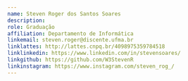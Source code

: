 ```yaml
---
name: Steven Roger dos Santos Soares
description: 
role: Graduação
affiliation: Departamento de Informática 
linkemail: steven.roger@discente.ufma.br
linklattes: http://lattes.cnpq.br/4098975359784518
linklinkedin: https://www.linkedin.com/in/stevensoares/
linkgithub: https://github.com/W3StevenR
linkinstagram: https://www.instagram.com/steven_rog_/
---
```


